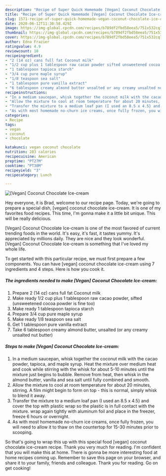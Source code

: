```yaml
---
description: "Recipe of Super Quick Homemade [Vegan] Coconut Chocolate Ice-cream"
title: "Recipe of Super Quick Homemade [Vegan] Coconut Chocolate Ice-cream"
slug: 1571-recipe-of-super-quick-homemade-vegan-coconut-chocolate-ice-cream
date: 2020-06-12T11:30:58.429Z
image: https://img-global.cpcdn.com/recipes/b789df2fbd58eea5/751x532cq70/vegan-coconut-chocolate-ice-cream-recipe-main-photo.jpg
thumbnail: https://img-global.cpcdn.com/recipes/b789df2fbd58eea5/751x532cq70/vegan-coconut-chocolate-ice-cream-recipe-main-photo.jpg
cover: https://img-global.cpcdn.com/recipes/b789df2fbd58eea5/751x532cq70/vegan-coconut-chocolate-ice-cream-recipe-main-photo.jpg
author: Edna Frazier
ratingvalue: 4.9
reviewcount: 10
recipeingredient:
- "2 (14 oz) cans full fat Coconut milk"
- "1/2 cup plus 1 tablespoon raw cacao powder sifted unsweetened cocoa powder is fine too"
- "1 tablespoon tapioca starch"
- "3/4 cup pure maple syrup"
- "1/8 teaspoon sea salt"
- "1 tablespoon pure vanilla extract"
- "6 tablespoon creamy almond butter unsalted or any creamy unsalted nut butter"
recipeinstructions:
- "In a medium saucepan, whisk together the coconut milk with the cacao powder, tapioca, and maple syrup. Heat the mixture over medium heat and cook while stirring with the whisk for about 5-10 minutes until the mixture just begins to bubble. Remove from heat, then whisk in the almond butter, vanilla and sea salt until fully combined and smooth."
- "Allow the mixture to cool at room temperature for about 20 minutes, stirring. A film might begin to form on top - this is normal, simply whisk to blend it away."
- "Transfer the mixture to a medium loaf pan (I used an 8.5 x 4.5} and cover the top with plastic wrap so the plastic is in full contact with the mixture. wrap again tightly with aluminum foil and place in the freezer, freeze 6 hours or overnight."
- "As with most homemade no-churn ice creams, once fully frozen, you will need to allow it to thaw on the countertop for 15-30 minutes prior to scooping."
categories:
- Recipe
tags:
- vegan
- coconut
- chocolate

katakunci: vegan coconut chocolate 
nutrition: 283 calories
recipecuisine: American
preptime: "PT27M"
cooktime: "PT30M"
recipeyield: "3"
recipecategory: Lunch

---
```



![[Vegan] Coconut Chocolate Ice-cream](https://img-global.cpcdn.com/recipes/b789df2fbd58eea5/751x532cq70/vegan-coconut-chocolate-ice-cream-recipe-main-photo.jpg)

Hey everyone, it is Brad, welcome to our recipe page. Today, we're going to prepare a special dish, [vegan] coconut chocolate ice-cream. It is one of my favorites food recipes. This time, I'm gonna make it a little bit unique. This will be really delicious.

[Vegan] Coconut Chocolate Ice-cream is one of the most favored of current trending foods in the world. It's easy, it's fast, it tastes yummy. It's appreciated by millions daily. They are nice and they look wonderful. [Vegan] Coconut Chocolate Ice-cream is something that I've loved my whole life.




To get started with this particular recipe, we must first prepare a few components. You can have [vegan] coconut chocolate ice-cream using 7 ingredients and 4 steps. Here is how you cook it.

<!--inarticleads1-->

##### The ingredients needed to make [Vegan] Coconut Chocolate Ice-cream:

1. Prepare 2 (14 oz) cans full fat Coconut milk
1. Make ready 1/2 cup plus 1 tablespoon raw cacao powder, sifted (unsweetened cocoa powder is fine too)
1. Make ready 1 tablespoon tapioca starch
1. Prepare 3/4 cup pure maple syrup
1. Make ready 1/8 teaspoon sea salt
1. Get 1 tablespoon pure vanilla extract
1. Take 6 tablespoon creamy almond butter, unsalted (or any creamy unsalted nut butter)




<!--inarticleads2-->

##### Steps to make [Vegan] Coconut Chocolate Ice-cream:

1. In a medium saucepan, whisk together the coconut milk with the cacao powder, tapioca, and maple syrup. Heat the mixture over medium heat and cook while stirring with the whisk for about 5-10 minutes until the mixture just begins to bubble. Remove from heat, then whisk in the almond butter, vanilla and sea salt until fully combined and smooth.
1. Allow the mixture to cool at room temperature for about 20 minutes, stirring. A film might begin to form on top - this is normal, simply whisk to blend it away.
1. Transfer the mixture to a medium loaf pan (I used an 8.5 x 4.5} and cover the top with plastic wrap so the plastic is in full contact with the mixture. wrap again tightly with aluminum foil and place in the freezer, freeze 6 hours or overnight.
1. As with most homemade no-churn ice creams, once fully frozen, you will need to allow it to thaw on the countertop for 15-30 minutes prior to scooping.




So that's going to wrap this up with this special food [vegan] coconut chocolate ice-cream recipe. Thank you very much for reading. I'm confident that you will make this at home. There is gonna be more interesting food at home recipes coming up. Remember to save this page on your browser, and share it to your family, friends and colleague. Thank you for reading. Go on get cooking!

